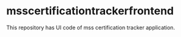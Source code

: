# msscertificationtrackerfrontend
This repository has UI code of mss certification tracker application. 
